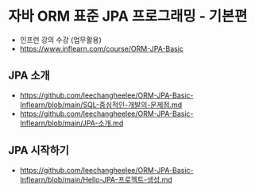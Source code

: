 # 자바 ORM 표준 JPA 프로그래밍 - 기본편
  * 인프런 강의 수강 (업무활용)
  * https://www.inflearn.com/course/ORM-JPA-Basic

## **JPA 소개**
  * https://github.com/leechangheelee/ORM-JPA-Basic-Inflearn/blob/main/SQL-중심적인-개발의-문제점.md
  * https://github.com/leechangheelee/ORM-JPA-Basic-Inflearn/blob/main/JPA-소개.md

## **JPA 시작하기**
  * https://github.com/leechangheelee/ORM-JPA-Basic-Inflearn/blob/main/Hello-JPA-프로젝트-생성.md
